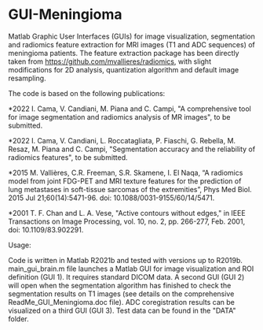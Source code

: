 # GUI-Meningioma

Matlab Graphic User Interfaces (GUIs) for image visualization, segmentation and radiomics feature extraction for MRI images (T1 and ADC sequences) of meningioma patients. The feature extraction package has been directly taken from https://github.com/mvallieres/radiomics, with slight modifications for 2D analysis, quantization algorithm and default image resampling.  

The code is based on the following publications:

*2022 I. Cama, V. Candiani, M. Piana and C. Campi, "A comprehensive tool for image segmentation and radiomics analysis of MR images", to be submitted.

*2022 I. Cama, V. Candiani, L. Roccatagliata, P. Fiaschi, G. Rebella, M. Resaz, M. Piana and C. Campi, "Segmentation accuracy and the reliability of radiomics features", to be submitted.

*2015 M. Vallières, C.R. Freeman, S.R. Skamene, I. El Naqa, “A radiomics model from joint FDG-PET and MRI texture features for the prediction of lung metastases in soft-tissue sarcomas of the extremities”, Phys Med Biol. 2015 Jul 21;60(14):5471-96. doi: 10.1088/0031-9155/60/14/5471.

*2001 T. F. Chan and L. A. Vese, "Active contours without edges," in IEEE Transactions on Image Processing, vol. 10, no. 2, pp. 266-277, Feb. 2001, doi: 10.1109/83.902291.

Usage:

Code is written in Matlab R2021b and tested with versions up to R2019b.
main_gui_brain.m file launches a Matlab GUI for image visualization and ROI definition (GUI 1). It requires standard DICOM data. A second GUI (GUI 2) will open when the segmentation algorithm has finished to check the segmentation results on T1 images (see details on the comprehensive ReadMe_GUI_Meningioma.doc file). ADC coregistration results can be visualized on a third GUI (GUI 3). Test data can be found in the "DATA" folder.
